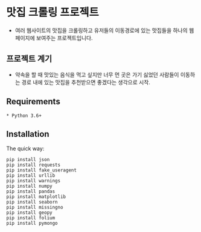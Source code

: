 # 맛집 크롤링 프로젝트
* 여러 웹사이트의 맛집을 크롤링하고 유저들의 이동경로에 있는 맛집들을 하나의 웹페이지에 보여주는 프로젝트입니다.
## 프로젝트 계기
* 약속을 할 때 맛있는 음식을 먹고 싶지만 너무 먼 곳은 가기 싫었던 사람들이 이동하는 경로 내에 있는 맛집을 추천받으면 좋겠다는 생각으로 시작.
## Requirements
```
* Python 3.6+
```
## Installation
The quick way:
```
pip install json
pip install requests
pip install fake_useragent
pip install urllib
pip install warnings
pip install numpy
pip install pandas
pip install matplotlib
pip install seaborn
pip install missingno
pip install geopy
pip install folium
pip install pymongo
```

